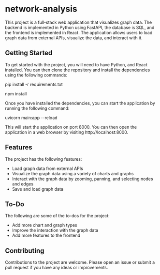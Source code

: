 # network-analysis

This project is a full-stack web application that visualizes graph data. The backend is implemented in Python using FastAPI, the database is SQL, and the frontend is implemented in React. The application allows users to load graph data from external APIs, visualize the data, and interact with it.

## Getting Started
To get started with the project, you will need to have Python, and React installed. You can then clone the repository and install the dependencies using the following commands:

pip install -r requirements.txt

npm install

Once you have installed the dependencies, you can start the application by running the following command:

uvicorn main:app --reload

This will start the application on port 8000. You can then open the application in a web browser by visiting http://localhost:8000.

## Features
The project has the following features:
* Load graph data from external APIs
* Visualize the graph data using a variety of charts and graphs
* Interact with the graph data by zooming, panning, and selecting nodes and edges
* Save and load graph data



## To-Do
The following are some of the to-dos for the project:

* Add more chart and graph types
* Improve the interaction with the graph data
* Add more features to the frontend
## Contributing
Contributions to the project are welcome. Please open an issue or submit a pull request if you have any ideas or improvements.

